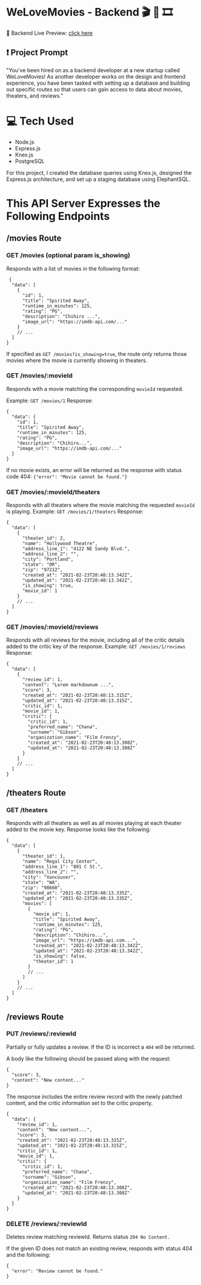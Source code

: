 # WeLoveMovies - Backend :clapper: :popcorn: :film_strip:
:star2: Backend Live Preview: [click here](https://frozen-ravine-83173.herokuapp.com/movies/)

## :exclamation: Project Prompt
"You've been hired on as a backend developer at a new startup called WeLoveMovies! As another developer works on the design and frontend experience, you have been tasked with setting up a database and building out specific routes so that users can gain access to data about movies, theaters, and reviews."

# :computer: Tech Used
- Node.js
- Express.js
- Knex.js
- PostgreSQL

For this project, I created the database queries using Knex.js, designed the Express.js architecture, and set up a staging database using ElephantSQL.

# This API Server Expresses the Following Endpoints

## /movies Route
### GET /movies (optional param is_showing)
Responds with a list of movies in the following format:
```
 {
  "data": [
    {
      "id": 1,
      "title": "Spirited Away",
      "runtime_in_minutes": 125,
      "rating": "PG",
      "description": "Chihiro ...",
      "image_url": "https://imdb-api.com/..."
    }
    // ...
  ]
}
```
If specified as `GET /movies?is_showing=true`, the route only returns those movies where the movie is currently showing in theaters.

### GET /movies/:movieId
Responds with a movie matching the corresponding `movieId` requested.

Example: `GET /movies/1` Response:
```
{
  "data": {
    "id": 1,
    "title": "Spirited Away",
    "runtime_in_minutes": 125,
    "rating": "PG",
    "description": "Chihiro...",
    "image_url": "https://imdb-api.com/..."
  }
}
```
If no movie exists, an error will be returned as the response with status code 404: `{"error": "Movie cannot be found."}`

### GET /movies/:movieId/theaters
Responds with all theaters where the movie matching the requested `movieId` is playing. Example: `GET /movies/1/theaters` Response:
```
{
  "data": [
    {
      "theater_id": 2,
      "name": "Hollywood Theatre",
      "address_line_1": "4122 NE Sandy Blvd.",
      "address_line_2": "",
      "city": "Portland",
      "state": "OR",
      "zip": "97212",
      "created_at": "2021-02-23T20:48:13.342Z",
      "updated_at": "2021-02-23T20:48:13.342Z",
      "is_showing": true,
      "movie_id": 1
    }
    // ...
  ]
}
```
### GET /movies/:movieId/reviews
Responds with all reviews for the movie, including all of the critic details added to the critic key of the response. Example: `GET /movies/1/reviews` Response:
```
{
  "data": [
    {
      "review_id": 1,
      "content": "Lorem markdownum ...",
      "score": 3,
      "created_at": "2021-02-23T20:48:13.315Z",
      "updated_at": "2021-02-23T20:48:13.315Z",
      "critic_id": 1,
      "movie_id": 1,
      "critic": {
        "critic_id": 1,
        "preferred_name": "Chana",
        "surname": "Gibson",
        "organization_name": "Film Frenzy",
        "created_at": "2021-02-23T20:48:13.308Z",
        "updated_at": "2021-02-23T20:48:13.308Z"
      }
    }
    // ...
  ]
}
```
## /theaters Route
### GET /theaters
Responds with all theaters as well as all movies playing at each theater added to the movie key. Response looks like the following:
```
{
  "data": [
    {
      "theater_id": 1,
      "name": "Regal City Center",
      "address_line_1": "801 C St.",
      "address_line_2": "",
      "city": "Vancouver",
      "state": "WA",
      "zip": "98660",
      "created_at": "2021-02-23T20:48:13.335Z",
      "updated_at": "2021-02-23T20:48:13.335Z",
      "movies": [
        {
          "movie_id": 1,
          "title": "Spirited Away",
          "runtime_in_minutes": 125,
          "rating": "PG",
          "description": "Chihiro...",
          "image_url": "https://imdb-api.com...",
          "created_at": "2021-02-23T20:48:13.342Z",
          "updated_at": "2021-02-23T20:48:13.342Z",
          "is_showing": false,
          "theater_id": 1
        }
        // ...
      ]
    }
    // ...
  ]
}
```
## /reviews Route
### PUT /reviews/:reviewId
Partially or fully updates a review. If the ID is incorrect a `404` will be returned.

A body like the following should be passed along with the request:
```
{
  "score": 3,
  "content": "New content..."
}
```
The response includes the entire review record with the newly patched content, and the critic information set to the critic property.
```
{
  "data": {
    "review_id": 1,
    "content": "New content...",
    "score": 3,
    "created_at": "2021-02-23T20:48:13.315Z",
    "updated_at": "2021-02-23T20:48:13.315Z",
    "critic_id": 1,
    "movie_id": 1,
    "critic": {
      "critic_id": 1,
      "preferred_name": "Chana",
      "surname": "Gibson",
      "organization_name": "Film Frenzy",
      "created_at": "2021-02-23T20:48:13.308Z",
      "updated_at": "2021-02-23T20:48:13.308Z"
    }
  }
}
```
### DELETE /reviews/:reviewId
Deletes review matching reviewId. Returns status `204 No Content.`

If the given ID does not match an existing review, responds with status 404 and the following:
```
{
  "error": "Review cannot be found."
}
```
